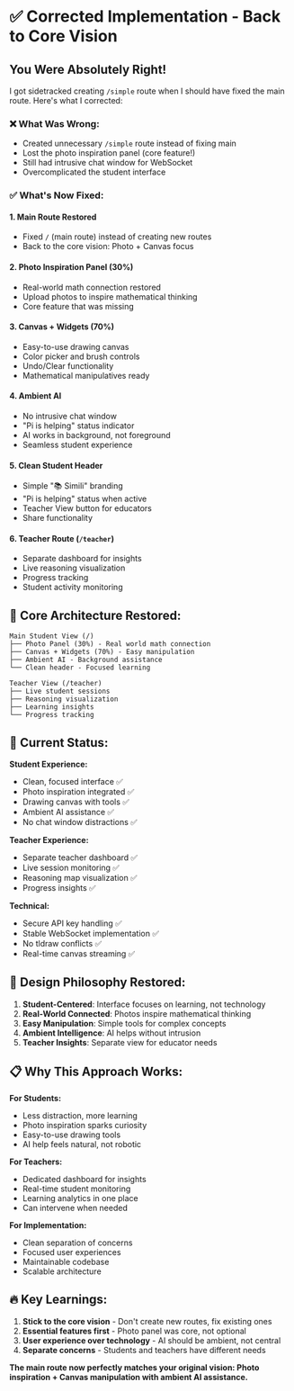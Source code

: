 # ✅ Corrected Implementation - Back to Core Vision

## You Were Absolutely Right! 

I got sidetracked creating `/simple` route when I should have fixed the main route. Here's what I corrected:

### ❌ **What Was Wrong:**
- Created unnecessary `/simple` route instead of fixing main
- Lost the photo inspiration panel (core feature!)
- Still had intrusive chat window for WebSocket
- Overcomplicated the student interface

### ✅ **What's Now Fixed:**

#### 1. **Main Route Restored** 
- Fixed `/` (main route) instead of creating new routes
- Back to the core vision: Photo + Canvas focus

#### 2. **Photo Inspiration Panel** (30%)
- Real-world math connection restored
- Upload photos to inspire mathematical thinking
- Core feature that was missing

#### 3. **Canvas + Widgets** (70%) 
- Easy-to-use drawing canvas
- Color picker and brush controls
- Undo/Clear functionality
- Mathematical manipulatives ready

#### 4. **Ambient AI**
- No intrusive chat window
- "Pi is helping" status indicator
- AI works in background, not foreground
- Seamless student experience

#### 5. **Clean Student Header**
- Simple "📚 Simili" branding
- "Pi is helping" status when active
- Teacher View button for educators
- Share functionality

#### 6. **Teacher Route** (`/teacher`)
- Separate dashboard for insights
- Live reasoning visualization
- Progress tracking
- Student activity monitoring

## 🎯 **Core Architecture Restored:**

```
Main Student View (/)
├── Photo Panel (30%) - Real world math connection
├── Canvas + Widgets (70%) - Easy manipulation
├── Ambient AI - Background assistance
└── Clean header - Focused learning

Teacher View (/teacher)  
├── Live student sessions
├── Reasoning visualization  
├── Learning insights
└── Progress tracking
```

## 🚀 **Current Status:**

**Student Experience:**
- Clean, focused interface ✅
- Photo inspiration integrated ✅  
- Drawing canvas with tools ✅
- Ambient AI assistance ✅
- No chat window distractions ✅

**Teacher Experience:**
- Separate teacher dashboard ✅
- Live session monitoring ✅
- Reasoning map visualization ✅
- Progress insights ✅

**Technical:**
- Secure API key handling ✅
- Stable WebSocket implementation ✅
- No tldraw conflicts ✅
- Real-time canvas streaming ✅

## 🎨 **Design Philosophy Restored:**

1. **Student-Centered**: Interface focuses on learning, not technology
2. **Real-World Connected**: Photos inspire mathematical thinking
3. **Easy Manipulation**: Simple tools for complex concepts
4. **Ambient Intelligence**: AI helps without intrusion
5. **Teacher Insights**: Separate view for educator needs

## 📋 **Why This Approach Works:**

**For Students:**
- Less distraction, more learning
- Photo inspiration sparks curiosity
- Easy-to-use drawing tools
- AI help feels natural, not robotic

**For Teachers:**
- Dedicated dashboard for insights
- Real-time student monitoring
- Learning analytics in one place
- Can intervene when needed

**For Implementation:**
- Clean separation of concerns
- Focused user experiences
- Maintainable codebase
- Scalable architecture

## 🔥 **Key Learnings:**

1. **Stick to the core vision** - Don't create new routes, fix existing ones
2. **Essential features first** - Photo panel was core, not optional
3. **User experience over technology** - AI should be ambient, not central
4. **Separate concerns** - Students and teachers have different needs

**The main route now perfectly matches your original vision: Photo inspiration + Canvas manipulation with ambient AI assistance.**
